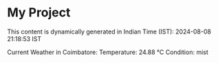 # My Project

This content is dynamically generated in Indian Time (IST): 2024-08-08 21:18:53 IST


Current Weather in Coimbatore:
Temperature: 24.88 °C
Condition: mist
